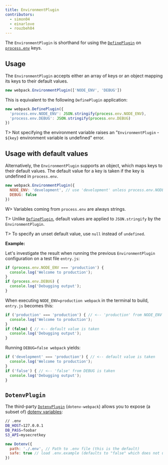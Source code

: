 ```yaml
---
title: EnvironmentPlugin
contributors:
  - simon04
  - einarlove
  - rouzbeh84
---
```


The `EnvironmentPlugin` is shorthand for using the [`DefinePlugin`](/plugins/define-plugin) on [`process.env`](https://nodejs.org/api/process.html#process_process_env) keys.

## Usage

The `EnvironmentPlugin` accepts either an array of keys or an object mapping its keys to their default values.

```javascript
new webpack.EnvironmentPlugin(['NODE_ENV', 'DEBUG'])
```

This is equivalent to the following `DefinePlugin` application:

```javascript
new webpack.DefinePlugin({
  'process.env.NODE_ENV': JSON.stringify(process.env.NODE_ENV),
  'process.env.DEBUG': JSON.stringify(process.env.DEBUG)
})
```

T> Not specifying the environment variable raises an "`EnvironmentPlugin` - `${key}` environment variable is undefined" error.

## Usage with default values

Alternatively, the `EnvironmentPlugin` supports an object, which maps keys to their default values. The default value for a key is taken if the key is undefined in `process.env`.

```javascript
new webpack.EnvironmentPlugin({
  NODE_ENV: 'development', // use 'development' unless process.env.NODE_ENV is defined
  DEBUG: false
})
```

W> Variables coming from `process.env` are always strings.

T> Unlike [`DefinePlugin`](/plugins/define-plugin), default values are applied to `JSON.stringify` by the `EnvironmentPlugin`.

T> To specify an unset default value, use `null` instead of `undefined`.

**Example:**

Let's investigate the result when running the previous `EnvironmentPlugin` configuration on a test file `entry.js`:

```javascript
if (process.env.NODE_ENV === 'production') {
  console.log('Welcome to production');
}
if (process.env.DEBUG) {
  console.log('Debugging output');
}
```

When executing `NODE_ENV=production webpack` in the terminal to build, `entry.js` becomes this:

```javascript
if ('production' === 'production') { // <-- 'production' from NODE_ENV is taken
  console.log('Welcome to production');
}
if (false) { // <-- default value is taken
  console.log('Debugging output');
}
```

Running `DEBUG=false webpack` yields:

```javascript
if ('development' === 'production') { // <-- default value is taken
  console.log('Welcome to production');
}
if ('false') { // <-- 'false' from DEBUG is taken
  console.log('Debugging output');
}
```

## `DotenvPlugin`

The third-party [`DotenvPlugin`](https://github.com/mrsteele/dotenv-webpack) (`dotenv-webpack`) allows you to expose (a subset of) [dotenv variables](https://www.npmjs.com/package/dotenv):

``` bash
// .env
DB_HOST=127.0.0.1
DB_PASS=foobar
S3_API=mysecretkey
```

```javascript
new Dotenv({
  path: './.env', // Path to .env file (this is the default)
  safe: true // load .env.example (defaults to "false" which does not use dotenv-safe)
})
```
